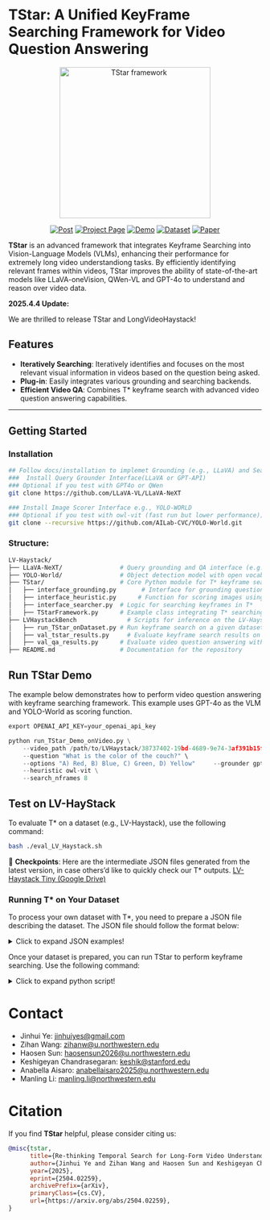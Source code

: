 # TStar: A Unified KeyFrame Searching Framework for Video Question Answering

<p align="center">
  <picture>
    <source media="(prefers-color-scheme: dark)" srcset="https://raw.githubusercontent.com/vllm-project/vllm/main/docs/source/assets/logos/vllm-logo-text-dark.png">
      <img src="https://github.com/user-attachments/assets/4ce88690-ebbb-41ab-bdbd-522cb63762db" alt="TStar framework" height="300">
  </picture>
</p>

<p align="center">
    <a href="#"><img src="https://img.shields.io/badge/🔍_Post-7588C0?style=for-the-badge&logoColor=white" alt="Post"></a>
    <a href="https://longvideohaystack.github.io/"><img src="https://img.shields.io/badge/🏠_Project_Page-5B8CD8?style=for-the-badge&logoColor=white" alt="Project Page"></a>
    <a href="https://www.lvhaystackai.com"><img src="https://img.shields.io/badge/🎮_Demo-9E75D8?style=for-the-badge&logoColor=white" alt="Demo"></a>
    <a href="https://huggingface.co/datasets/LVHaystack/LongVideoHaystack"><img src="https://img.shields.io/badge/🗃️_Dataset-5BAAD8?style=for-the-badge&logoColor=white" alt="Dataset"></a>
    <a href="#"><img src="https://img.shields.io/badge/📄_Paper-D86BDB?style=for-the-badge&logoColor=white" alt="Paper"></a>
</p>

**TStar** is an advanced framework that integrates Keyframe Searching into Vision-Language Models (VLMs), enhancing their performance for extremely long video understandiong tasks. By efficiently identifying relevant frames within videos, TStar improves the ability of state-of-the-art models like LLaVA-oneVision, QWen-VL and GPT-4o to understand and reason over video data.


**2025.4.4 Update:**

We are thrilled to release TStar and LongVideoHaystack!


## Features
- **Iteratively Searching**: Iteratively identifies and focuses on the most relevant visual information in videos based on the question being asked.
- **Plug-in**: Easily integrates various grounding and searching backends.
- **Efficient Video QA**: Combines T* keyframe search with advanced video question answering capabilities.

---

## Getting Started
### Installation

```bash
## Follow docs/installation to implemet Grounding (e.g., LLaVA) and Searching (e.g., YOLO) Function
###  Install Query Grounder Interface(LLaVA or GPT-API) 
### Optional if you test with GPT4o or QWen
git clone https://github.com/LLaVA-VL/LLaVA-NeXT  

### Install Image Scorer Interface e.g., YOLO-WORLD 
### Optional if you test with owl-vit (fast run but lower performance))
git clone --recursive https://github.com/AILab-CVC/YOLO-World.git
```

### Structure:
```bash
LV-Haystack/
├── LLaVA-NeXT/                # Query grounding and QA interface (e.g., LLaVA or GPT-4 API, or QWen from HF)
├── YOLO-World/                # Object detection model with open vocabulary (optional)
├── TStar/                     # Core Python module for T* keyframe search 
│   ├── interface_grounding.py       # Interface for grounding questions with VLMs
│   ├── interface_heuristic.py      # Function for scoring images using YOLO
│   ├── interface_searcher.py  # Logic for searching keyframes in T*
│   ├── TStarFramework.py      # Example class integrating T* searching with QA
├── LVHaystackBench              # Scripts for inference on the LV-Haystack dataset
│   ├── run_TStar_onDataset.py # Run keyframe search on a given dataset (e.g., LongVideoBench)
│   ├── val_tstar_results.py     # Evaluate keyframe search results on LV-Haystack
│   ├── val_qa_results.py      # Evaluate video question answering with searched keyframes
├── README.md                  # Documentation for the repository


```

## Run TStar Demo

The example below demonstrates how to perform video question answering with keyframe searching framework. This example uses GPT-4o as the VLM and YOLO-World as scoring function.

```python
export OPENAI_API_KEY=your_openai_api_key

python run_TStar_Demo_onVideo.py \
    --video_path /path/to/LVHaystack/38737402-19bd-4689-9e74-3af391b15feb.mp4 \
    --question "What is the color of the couch?" \
    --options "A) Red, B) Blue, C) Green, D) Yellow"     --grounder gpt-4o \
    --heuristic owl-vit \
    --search_nframes 8
```

## Test on LV-HayStack
To evaluate T* on a dataset (e.g., LV-Haystack), use the following command:

```bash
bash ./eval_LV_Haystack.sh
```
</details>

📁 **Checkpoints**: Here are the intermediate JSON files generated from the latest version, in case others’d like to quickly check our T* outputs.
[LV-Haystack Tiny (Google Drive)](https://drive.google.com/drive/folders/1ig0XtZqGFYwERkARxCQMqIyKQjrtxcrx?usp=sharing)

### Running T* on Your Dataset

To process your own dataset with T*, you need to prepare a JSON file describing the dataset. The JSON file should follow the format below:
<details>
  <summary>Click to expand JSON examples!</summary>
  
```bash
[
    {
        "file_name": "example_video.mp4",
        "question": "What is the color of the couch?",
        "choices": {
            "A": "Red",
            "B": "Blue",
            "C": "Green",
            "D": "Yellow"
        },
        "frame_indexes": [10, 50, 100]  // Optional: Use this for specific frame sampling
    },
    {
        "file_name": "another_video.mp4",
        "question": "What object is next to the chair?",
        "choices": {
            "A": "Table",
            "B": "Lamp",
            "C": "Sofa",
            "D": "Bookshelf"
        }
    }
]
```
</details>

Once your dataset is prepared, you can run TStar to perform keyframe searching. Use the following command:

<details>
  <summary>Click to expand python script!</summary>
  
```python
python ./run_TStar_onDataset.py \
    --dataset_meta LVHaystack/LongVideoHaystack \
    --split test_tiny \
    --video_root ./Datasets/ego4d_data/ego4d_data/v1/256p \
    --output_json_name TStar_LVHaystack_tiny.json \
    --grounder gpt-4o \
    --heuristic owl-vit \
    --search_nframes 8
# new you have add predict frame index in your annotations json
# and sampine frame with the T* prediction for your works!

```
</details>

# Contact
- Jinhui Ye: jinhuiyes@gmail.com
- Zihan Wang: zihanw@u.northwestern.edu
- Haosen Sun: haosensun2026@u.northwestern.edu
- Keshigeyan Chandrasegaran: keshik@stanford.edu
- Anabella Aisaro: anabellaisaro2025@u.northwestern.edu
- Manling Li: manling.li@northwestern.edu

# Citation
If you find **TStar** helpful, please consider citing us:

```bibtex
@misc{tstar,
      title={Re-thinking Temporal Search for Long-Form Video Understanding}, 
      author={Jinhui Ye and Zihan Wang and Haosen Sun and Keshigeyan Chandrasegaran and Zane Durante and Cristobal Eyzaguirre and Yonatan Bisk and Juan Carlos Niebles and Ehsan Adeli and Li Fei-Fei and Jiajun Wu and Manling Li},
      year={2025},
      eprint={2504.02259},
      archivePrefix={arXiv},
      primaryClass={cs.CV},
      url={https://arxiv.org/abs/2504.02259}, 
}
```
